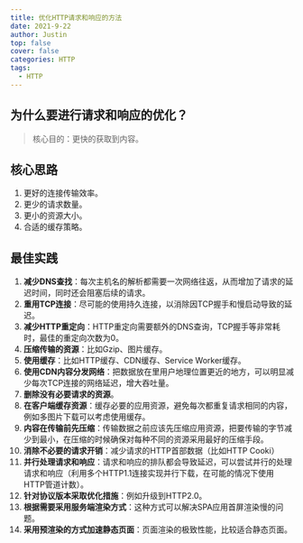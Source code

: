 ```yaml
---
title: 优化HTTP请求和响应的方法
date: 2021-9-22
author: Justin
top: false
cover: false
categories: HTTP
tags:
  - HTTP
---
```


## 为什么要进行请求和响应的优化？
>核心目的：更快的获取到内容。

## 核心思路
1. 更好的连接传输效率。
2. 更少的请求数量。
3. 更小的资源大小。
4. 合适的缓存策略。

## 最佳实践
1. **减少DNS查找**：每次主机名的解析都需要一次网络往返，从而增加了请求的延迟时间，同时还会阻塞后续的请求。
2. **重用TCP连接**：尽可能的使用持久连接，以消除因TCP握手和慢启动导致的延迟。
3. **减少HTTP重定向**：HTTP重定向需要额外的DNS查询，TCP握手等非常耗时，最佳的重定向次数为0。
4. **压缩传输的资源**：比如Gzip、图片缓存。
5. **使用缓存**：比如HTTP缓存、CDN缓存、Service Worker缓存。
6. **使用CDN内容分发网络**：把数据放在里用户地理位置更近的地方，可以明显减少每次TCP连接的网络延迟，增大吞吐量。
7. **删除没有必要请求的资源**。
8. **在客户端缓存资源**：缓存必要的应用资源，避免每次都重复请求相同的内容，例如多图片下载可以考虑使用缓存。
9. **内容在传输前先压缩**：传输数据之前应该先压缩应用资源，把要传输的字节减少到最小，在压缩的时候确保对每种不同的资源采用最好的压缩手段。
10. **消除不必要的请求开销**：减少请求的HTTP首部数据（比如HTTP Cooki）
11. **并行处理请求和响应**：请求和响应的排队都会导致延迟，可以尝试并行的处理请求和响应（利用多个HTTP1.1连接实现并行下载，在可能的情况下使用HTTP管道计数）。
12. **针对协议版本采取优化措施**：例如升级到HTTP2.0。
13. **根据需要采用服务端渲染方式**：这种方式可以解决SPA应用首屏渲染慢的问题。
14. **采用预渲染的方式加速静态页面**：页面渲染的极致性能，比较适合静态页面。


